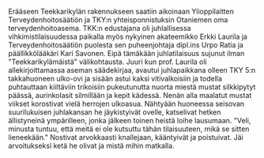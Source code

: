 
Erääseen Teekkarikylän rakennukseen saatiin aikoinaan Ylioppilaitten Terveydenhoitosäätiön ja 
TKY:n yhteisponnistuksin Otaniemen oma terveydenhoitoasema. TKK:n edustajana oli juhlallisessa 
vihkimistilaisuudessa paikalla myös nykyinen akateemikko Erkki Laurila ja Terveydenhoitosäätiön 
puolesta sen puheenjohtaja dipl.ins Urpo Ratia ja päällikkölääkäri Kari Savonen. Eipä tämäkään 
juhlatilaisuus sujunut ilman "Teekkarikylämäistä" välikohtausta. Juuri kun prof. Laurila oli 
allekirjoittamassa aseman säädekirjaa, avautui juhlapaikkana olleen TKY 5:n takkahuoneen ulko-ovi ja 
sisään astui kaksi vitivalkoisiin ja todella puhtauttaan kiiltäviin trikoisiin pukeutunutta nuorta miestä 
mustat silkkipytyt päässä, aurinkolasit silmillään ja kepit kädessä. Nenän alla maalatut mustat viikset 
korostivat vielä herrojen ulkoasua. Nähtyään huoneessa seisovan suurilukuisen juhlakansan he 
jäykistyivät ovelle, katselivat hetken ällistyneinä ympärilleen, jonka jälkeen toinen heistä loihe 
lausumaan. "Veli, minusta tuntuu, että meitä ei ole kutsuttu tähän tilaisuuteen, mikä se sitten 
lieneekään." Nostivat arvokkaasti knallejaan, kääntyivät ja poistuivat. Jäi arvoitukseksi ketä he olivat ja 
mistä mihin matkalla.
